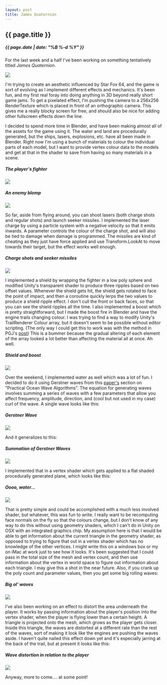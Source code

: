 ```yaml
---
layout: post
title: James Quaternion
---
```

{{ page.title }}
----------------
<h5>{{ page.date | date: "%B %-d %Y" }}</h5>

For the last week and a half I've been working on something tentatively titled <i>James Quaternion</i>.

<img src="/images/JamesQuaternionFlightDemo.gif">

I'm trying to create an aesthetic influenced by Star Fox 64, and the game is
sort of evolving as I implement different effects and mechanics. It's been fun,
and my first real foray into doing anything in 3D beyond really short game jams.
To get a pixelated effect, I'm pushing the camera to a 256x256 RenderTexture
which is placed in front of an orthographic camera. This gives me a really blocky
screen for free, and should also be nice for adding other fullscreen effects
down the line.

I decided to spend more time in Blender, and have been making almost all of the
assets for the game using it. The water and land are procedurally generated, but
the ships, lasers, explosions, etc. have all been made in Blender. Right now I'm
using a bunch of materials to colour the individual parts of each model, but I want
to provide vertex colour data to the models and get at that in the shader to save
from having so many materials in a scene.

<h5><i>The player's fighter</i></h5>
<img src="/images/JamesQuaternionFighter.png">

<h5><i>An enemy blomp</i></h5>
<img src="/images/JamesQuaternionBlomp.png">

So far, aside from flying around, you can shoot lasers (both charge shots and
regular shots) and launch seeker missiles. I implemented the laser charge by using
a particle system with a negative velocity so that it emits inwards. A parameter
controls the colour of the charge shot, and will also be tied to damage when damage
is programmed. The missiles are kind of cheating as they just have force applied
and use Transform.LookAt to move towards their target, but the effect works well
enough.

<h5><i>Charge shots and seeker missiles</i></h5>
<img src="/images/JamesQuaternionLaserMissileDemo.gif">

I implemented a shield by wrapping the fighter in a low poly sphere and modified
Unity's transparent shader to produce three ripples based on two offset values.
Whenever the shield gets hit, the shield gets rotated to face the point of impact,
and then a coroutine quickly lerps the two values to produce a shield ripple effect.
I don't cull the front or back faces, so that you can see the shield ripples all the time.
I also implemented a boost which is pretty straightforward, but I made the boost fire in
Blender and have the engine trails changing colour. I was trying to find a way to
modify Unity's TrailRenderer Colour array, but it doesn't seem to be possible without
editor scripting. (The only way I could get this to work was with the method in PGJ's <a href="http://forum.unity3d.com/threads/trail-renderer-colors-c.54162/">post</a>)
This is a bummer because the gradual altering of each element of the array looked a
lot better than affecting the material all at once. Ah well.

<h5><i>Shield and boost</i></h5>
<img src="/images/JamesQuaternionShieldDemo.gif">

Over the weekend, I implemented water as well which was a lot of fun. I decided
to do it using Gerstner waves from this
<a href="http://graphics.ucsd.edu/courses/rendering/2005/jdewall/tessendorf.pdf">paper's</a>
section on "Practical Ocean Wave Algorithms". The equation for generating waves involves
summing a series of waves with a few parameters that allow you affect frequency, amplitude,
direction, and (cool but not used in my case) curl of the wave. A single wave looks
like this:

<h5><i>Gerstner Wave</i></h5>
<img src="/images/GerstnerWave.png">

And it generalizes to this:

<h5><i>Summation of Gerstner Waves</i></h5>
<img src="/images/GerstnerGeneralized.png">

I implemented that in a vertex shader which gets applied to a flat shaded procedurally
generated plane, which looks like this:

<h5><i>Oooo, water...</i></h5>
<img src="/images/JamesQuaternionWaterDemo.gif">

That is pretty simple and could be accomplished with a much less
involved shader, but whatever, this was fun to write. I really want to be recomputing
face normals on the fly so that the colours change, but I don't know of any way to do this
without using geometry shaders, which I can't do in Unity on OSX with an integrated
graphics chip. My assumption here is that I would be able to get information about the
current triangle in the geometry shader, as opposed to trying to figure that out in
a vertex shader which has no knowledge of the other vertices. I might write this on
a windows box or my on iMac at work just to see how it looks. It's been suggested that
I could pass in the total size of the mesh and vertex count, and then use information about
the vertex in world space to figure out information about each triangle. I may give
this a shot in the near future. Also, if you crank up the poly count and parameter values,
then you get some big rolling waves:

<h5><i>Big ol' waves</i></h5>
<img src="/images/JamesQuaternionBigWaves.gif">

I've also been working on an effect to distort the area underneath the player. It
works by passing information about the player's position into the vertex shader, when
the player is flying lower than a certain height. A triangle is projected onto the mesh,
which grows as the player gets closer. Inside this triangle, the waves are distorted
at a different rate than the rest of the waves, sort of making it look like the
engines are pushing the waves aside. I haven't quite nailed this effect down yet
and it's especially jarring at the back of the trail, but at present it looks like this:

<h5><i>Wave distortion in relation to the player</i></h5>
<img src="/images/JamesQuaternionWaveDisplacement.gif">

Anyway, more to come.... at some point!
